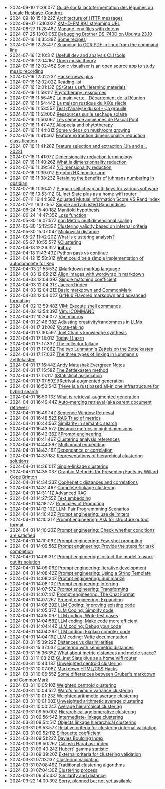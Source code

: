 * 2024-09-10 11:38:07Z [Guide sur la lactofermentation des légumes du Locale Hesbaye-Condroz](../123)
* 2024-09-10 15:18:22Z [Architecture of HTTP messages](../133)
* 2024-09-07 15:16:02Z [KMHD-FM 89.1 streaming URL](../128)
* 2024-08-27 11:28:48Z [Manage .env files with dotenv](../53)
* 2024-07-25 13:03:05Z [Debugging Brother DS-740D on Ubuntu 23.10](../47)
* 2024-07-16 14:35:39Z [Some recipes](../8)
* 2024-07-16 12:28:47Z [Scanning to OCR PDF in linux from the command line](../48)
* 2024-07-16 12:10:31Z [Usefull dev and analysis CLI tools](../13)
* 2024-07-16 12:04:16Z [Open music theory](../131)
* 2024-07-16 12:02:45Z [Sonic visualiser is an open source app to study music recording](../130)
* 2024-07-16 12:02:23Z [Hackernews pins ](../11)
* 2024-07-16 12:02:02Z [Reading list](../122)
* 2024-07-16 12:01:13Z [CS/Stats useful learning materials](../12)
* 2024-07-16 11:59:11Z [Phytotherapy ressources](../129)
* 2024-07-16 11:56:45Z [La main verte - Département de la Réunion](../127)
* 2024-07-16 11:54:44Z [La maison rustique du XIXe siècle](../126)
* 2024-07-16 11:53:55Z [Test d'analyse du sol - Ça grouille](../125)
* 2024-07-16 11:53:00Z [Ressources sur le sechage solaire](../124)
* 2024-07-16 11:50:06Z [Les semence anciennes de Pascal Poot](../121)
* 2024-07-16 11:47:47Z [Allopecia and phytotherapy](../120)
* 2024-07-16 11:44:01Z [Some videos on mushroom growing](../119)
* 2024-07-16 11:41:46Z [Feature extraction dimensionality reduction classification](../114)
* 2024-07-16 11:41:28Z [Feature selection and extraction (Jia and al., 2022)](../113)
* 2024-07-16 11:41:07Z [Dimensionality reduction terminology](../112)
* 2024-07-16 11:40:26Z [What is dimensionnality reduction](../111)
* 2024-07-16 11:39:54Z [§ Dimensionality reduction](../107)
* 2024-07-16 11:39:01Z [Ergoton HX monitor arm](../118)
* 2024-07-16 11:38:23Z [Retaining the benefits of luhmans numbering in obsidian ](../117)
* 2024-07-16 11:36:42Z [Pinguin sell cheap auth keys for various software](../116)
* 2024-07-16 10:53:11Z [GL.Inet Slate plus as a home wifi router](../18)
* 2024-07-11 16:44:58Z [Adjusted Mutual Information Score VS Rand Index](../46)
* 2024-07-11 16:37:55Z [Simple and adjusted Rand indices](../21)
* 2024-06-24 15:40:18Z [Manifold hypothesis ](../115)
* 2024-06-24 14:47:35Z [Loss function](../108)
* 2024-05-30 16:07:57Z [non Metric multidimensional scaling](../109)
* 2024-05-30 15:12:33Z [Clustering validity based on internal criteria](../10)
* 2024-05-30 15:07:04Z [Minkowski distance](../110)
* 2024-05-27 11:42:20Z [What is clustering analysis?](../96)
* 2024-05-27 10:55:57Z [§Clustering](../5)
* 2024-04-18 12:26:32Z [__init__.py](../106)
* 2024-04-18 11:43:43Z [Python pass vs continue](../105)
* 2024-04-12 15:58:31Z [What could be a simple implementation of autocomplete for Keg](../55)
* 2024-04-03 21:55:53Z [§Markdown markup language](../40)
* 2024-04-03 12:05:21Z [Align images with wordwrap in markdown](../19)
* 2024-04-03 12:04:39Z [Simple matching coefficient](../104)
* 2024-04-03 12:04:31Z [Jaccard index](../103)
* 2024-04-03 12:04:21Z [Basic markdown and CommonMark](../41)
* 2024-04-03 12:04:02Z [GitHub Flavored markdown and advanced formating](../43)
* 2024-04-02 13:59:48Z [VIM: Execute shell commands](../102)
* 2024-04-02 13:54:39Z [Vim: !COMMAND ](../101)
* 2024-04-02 10:24:07Z [Vim macros](../100)
* 2024-04-01 21:46:38Z [Adjusting creativity/randomness in LLMs](../62)
* 2024-04-01 17:31:08Z [§Note-taking](../95)
* 2024-04-01 17:30:59Z [Joel Chan's knowledge synthesis](../99)
* 2024-04-01 17:18:01Z [Today I Learn](../54)
* 2024-04-01 17:17:33Z [The collector fallacy](../52)
* 2024-04-01 17:17:06Z [The two Luhmann's Zettels on the Zettelkasten](../51)
* 2024-04-01 17:17:03Z [The three types of linking in Luhmann's Zettlekasten](../50)
* 2024-04-01 17:16:44Z [Andy Matushak Evergreen Notes](../49)
* 2024-04-01 17:15:58Z [The Zettlekasten method](../1)
* 2024-04-01 17:15:11Z [§Statistical association](../2)
* 2024-04-01 17:07:59Z [§Retrival-augmented generation](../98)
* 2024-04-01 16:50:54Z [Trieve is a rust based all-in one infrastructure for hybrid search](../69)
* 2024-04-01 16:50:13Z [What is retrieval-augmented generation](../67)
* 2024-04-01 16:49:44Z [Auto-merging retrieval (aka parent document retriever)](../63)
* 2024-04-01 16:49:14Z [Sentence Window Retrieval](../64)
* 2024-04-01 16:48:52Z [RAG Triad of metrics](../65)
* 2024-04-01 16:44:56Z [Similarity in semantic search](../66)
* 2024-04-01 16:43:57Z [Distance metrics in high dimensions](../61)
* 2024-04-01 16:43:36Z [§Prompt engineering](../70)
* 2024-04-01 16:41:46Z [Clustering analysis references](../97)
* 2024-04-01 14:44:59Z [Multimodal embedding](../93)
* 2024-04-01 14:43:16Z [Dependance or correlation ](../15)
* 2024-04-01 14:37:18Z [Representations of hierarchical clustering solutions](../33)
* 2024-04-01 14:36:01Z [Single-linkage clustering](../29)
* 2024-04-01 14:35:03Z [Graphic Methods for Presenting Facts by Willard Cope Brinton](../68)
* 2024-04-01 14:34:33Z [Cophenetic distances and correlations](../23)
* 2024-04-01 14:31:46Z [Complete-linkage clustering](../30)
* 2024-04-01 14:31:11Z [Advanced RAG](../94)
* 2024-04-01 14:27:55Z [Text embedding](../60)
* 2024-04-01 14:18:17Z [Principles of Prompting](../71)
* 2024-04-01 14:12:10Z [LLM: Pair Programmning Scenarios](../85)
* 2024-04-01 14:10:42Z [Prompt engineering: use delimiters](../72)
* 2024-04-01 14:10:31Z [Prompt engineering: Ask for structure output format](../73)
* 2024-04-01 14:10:20Z [Prompt engineering: Check whether conditions are satisfied](../74)
* 2024-04-01 14:10:09Z [Prompt engineering: Few-shot prompting](../75)
* 2024-04-01 14:09:56Z [Prompt engineering: Provide the steps for task completion](../76)
* 2024-04-01 14:09:31Z [Prompt engineering: Instuct the model to work out its solution](../77)
* 2024-04-01 14:09:06Z [Prompt engineering: Iterative development](../78)
* 2024-04-01 14:08:42Z [Prompt engineering: Using a String Template](../79)
* 2024-04-01 14:08:24Z [Prompt engineering: Summarize](../80)
* 2024-04-01 14:08:10Z [Prompt engineering: Inferring](../81)
* 2024-04-01 14:07:57Z [Prompt engineering: Transforming](../82)
* 2024-04-01 14:07:41Z [Prompt engineering: The Chat Format](../84)
* 2024-04-01 14:07:26Z [Prompt engineering: Expanding](../83)
* 2024-04-01 14:06:29Z [LLM Coding: Improving existing code](../86)
* 2024-04-01 14:05:37Z [LLM Coding: Simplify code](../87)
* 2024-04-01 14:05:09Z [LLM coding: Write test cases](../88)
* 2024-04-01 14:04:58Z [LLM coding: Make code more efficient](../89)
* 2024-04-01 14:04:44Z [LLM coding: Debug your code](../90)
* 2024-04-01 14:04:29Z [LLM coding: Explain complex code](../91)
* 2024-04-01 14:04:19Z [LLM coding: Write documentation](../92)
* 2024-03-31 15:39:22Z [Distances vs dissimilarities](../4)
* 2024-03-31 15:37:03Z [Clustering with semimetric distances](../17)
* 2024-03-31 15:36:35Z [What about metric distances and metric space?](../16)
* 2024-03-31 11:03:21Z [GL.Inet Slate plus as a home wifi router](../58)
* 2024-03-31 10:43:18Z [Unweighted centroid clustering](../37)
* 2024-03-31 10:07:08Z [Markdown HTML/CSS Hacks](../44)
* 2024-03-31 10:06:55Z [Some differences between Gruber's markdown and CommonMark ](../42)
* 2024-03-31 10:05:10Z [Weighted centroid clustering](../38)
* 2024-03-31 10:04:52Z [Ward's minimum variance clustering](../39)
* 2024-03-31 10:01:23Z [Weighted arithmetic average clustering](../36)
* 2024-03-31 10:01:00Z [Unweighted arithmetic average clustering](../35)
* 2024-03-31 10:00:24Z [Average hierarchical clustering](../34)
* 2024-03-31 09:59:00Z [Hierarchical agglomerative clustering](../32)
* 2024-03-31 09:56:54Z [Intermediate-linkage clustering](../31)
* 2024-03-31 09:54:51Z [Objects linkage hierarchical clustering](../28)
* 2024-03-31 09:53:57Z [Relative criteria for clustering internal validation](../27)
* 2024-03-31 09:52:11Z [Silhouette coefficient](../26)
* 2024-03-31 09:51:22Z [Davies Boulding Index](../25)
* 2024-03-31 09:50:26Z [Calinski Harabasz index](../24)
* 2024-03-31 09:43:24Z [Hubert' gamma statistic](../22)
* 2024-03-31 09:39:20Z [External criteria for clustering validation](../20)
* 2024-03-31 07:13:13Z [Clustering validation](../9)
* 2024-03-31 07:08:49Z [Traditional clustering algorithms](../7)
* 2024-03-31 07:04:30Z [Clustering process](../6)
* 2024-03-31 06:45:43Z [Similarity and distance](../3)
* 2024-03-22 14:00:39Z [Sorry, planned but not yet available](../0)
